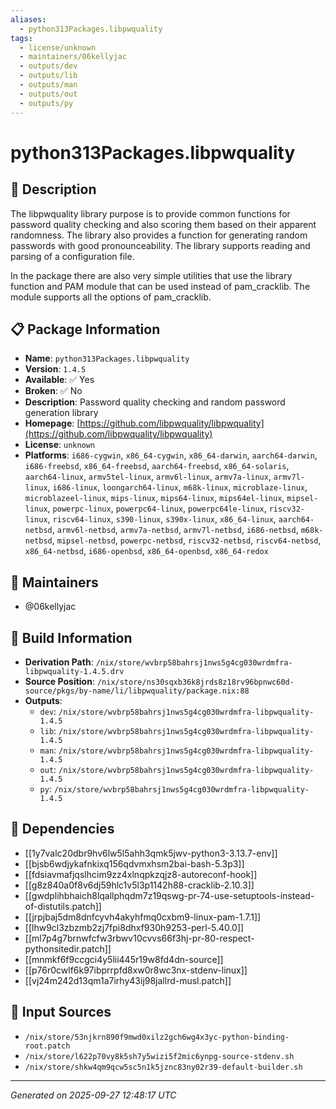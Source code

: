 ```yaml
---
aliases:
  - python313Packages.libpwquality
tags:
  - license/unknown
  - maintainers/06kellyjac
  - outputs/dev
  - outputs/lib
  - outputs/man
  - outputs/out
  - outputs/py
---
```


# python313Packages.libpwquality

## 📝 Description

The libpwquality library purpose is to provide common functions for
password quality checking and also scoring them based on their apparent
randomness. The library also provides a function for generating random
passwords with good pronounceability. The library supports reading and
parsing of a configuration file.

In the package there are also very simple utilities that use the library
function and PAM module that can be used instead of pam_cracklib. The
module supports all the options of pam_cracklib.


## 📋 Package Information

- **Name**: `python313Packages.libpwquality`
- **Version**: `1.4.5`
- **Available**: ✅ Yes
- **Broken**: ✅ No
- **Description**: Password quality checking and random password generation library
- **Homepage**: [https://github.com/libpwquality/libpwquality](https://github.com/libpwquality/libpwquality)
- **License**: `unknown`
- **Platforms**: `i686-cygwin`, `x86_64-cygwin`, `x86_64-darwin`, `aarch64-darwin`, `i686-freebsd`, `x86_64-freebsd`, `aarch64-freebsd`, `x86_64-solaris`, `aarch64-linux`, `armv5tel-linux`, `armv6l-linux`, `armv7a-linux`, `armv7l-linux`, `i686-linux`, `loongarch64-linux`, `m68k-linux`, `microblaze-linux`, `microblazeel-linux`, `mips-linux`, `mips64-linux`, `mips64el-linux`, `mipsel-linux`, `powerpc-linux`, `powerpc64-linux`, `powerpc64le-linux`, `riscv32-linux`, `riscv64-linux`, `s390-linux`, `s390x-linux`, `x86_64-linux`, `aarch64-netbsd`, `armv6l-netbsd`, `armv7a-netbsd`, `armv7l-netbsd`, `i686-netbsd`, `m68k-netbsd`, `mipsel-netbsd`, `powerpc-netbsd`, `riscv32-netbsd`, `riscv64-netbsd`, `x86_64-netbsd`, `i686-openbsd`, `x86_64-openbsd`, `x86_64-redox`
## 👥 Maintainers

- @06kellyjac


## 🔧 Build Information

- **Derivation Path**: `/nix/store/wvbrp58bahrsj1nws5g4cg030wrdmfra-libpwquality-1.4.5.drv`
- **Source Position**: `/nix/store/ns30sqxb36k8jrds8z18rv96bpnwc60d-source/pkgs/by-name/li/libpwquality/package.nix:88`
- **Outputs**:
  - `dev`:  `/nix/store/wvbrp58bahrsj1nws5g4cg030wrdmfra-libpwquality-1.4.5`
  - `lib`:  `/nix/store/wvbrp58bahrsj1nws5g4cg030wrdmfra-libpwquality-1.4.5`
  - `man`:  `/nix/store/wvbrp58bahrsj1nws5g4cg030wrdmfra-libpwquality-1.4.5`
  - `out`:  `/nix/store/wvbrp58bahrsj1nws5g4cg030wrdmfra-libpwquality-1.4.5`
  - `py`:  `/nix/store/wvbrp58bahrsj1nws5g4cg030wrdmfra-libpwquality-1.4.5`

## 🔗 Dependencies

- [[1y7valc20dbr9hv6lw5l5ahh3qmk5jwv-python3-3.13.7-env]]
- [[bjsb6wdjykafnkixq156qdvmxhsm2bai-bash-5.3p3]]
- [[fdsiavmafjqslhcim9zz4xlnqpkzqjz8-autoreconf-hook]]
- [[g8z840a0f8v6dj59hlc1v5l3p1142h88-cracklib-2.10.3]]
- [[gwdplihbhaich8lqallphqdm7z19qswg-pr-74-use-setuptools-instead-of-distutils.patch]]
- [[jrpjbaj5dm8dnfcyvh4akyhfmq0cxbm9-linux-pam-1.7.1]]
- [[lhw9cl3zbzmb2zj7fpi8dhxf930h9253-perl-5.40.0]]
- [[ml7p4g7brnwfcfw3rbwv10cvvs66f3hj-pr-80-respect-pythonsitedir.patch]]
- [[mnmkf6f9ccgci4y5lii445r19w8fd4dn-source]]
- [[p76r0cwlf6k97ibprrpfd8xw0r8wc3nx-stdenv-linux]]
- [[vj24m242d13qm1a7irhy43ij98jallrd-musl.patch]]

## 📁 Input Sources

- `/nix/store/53njkrn890f9mwd0xilz2gch6wg4x3yc-python-binding-root.patch`
- `/nix/store/l622p70vy8k5sh7y5wizi5f2mic6ynpg-source-stdenv.sh`
- `/nix/store/shkw4qm9qcw5sc5n1k5jznc83ny02r39-default-builder.sh`

---
*Generated on 2025-09-27 12:48:17 UTC*
